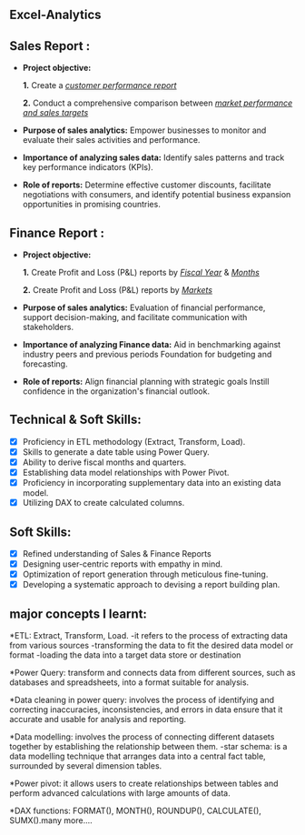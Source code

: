## Excel-Analytics 


## Sales Report :


- **Project objective:** 

    **1.** Create a _[customer performance report](https://github.com/Surajgoudap/Excel-Analytics)_ 

    **2.** Conduct a comprehensive comparison between _[market performance and sales targets](https://github.com/Surajgoudap/Excel-Analytics/tree/main)_

- **Purpose of sales analytics:** Empower businesses to monitor and evaluate their sales activities and performance.

- **Importance of analyzing sales data:** Identify sales patterns and track key performance indicators (KPIs).

- **Role of reports:** Determine effective customer discounts, facilitate negotiations with consumers, and identify potential business expansion opportunities in promising countries.


## Finance Report :

- **Project objective:** 

    **1.** Create Profit and Loss (P&L) reports by _[Fiscal Year](https://github.com/Surajgoudap/Excel-Analytics/tree/main)_ & _[Months](https://github.com/Surajgoudap/Excel-Analytics/tree/main)_ 

   **2.** Create Profit and Loss (P&L) reports by _[Markets](https://github.com/Surajgoudap/Excel-Analytics/tree/main)_

- **Purpose of sales analytics:** Evaluation of financial performance, support decision-making, and facilitate communication with stakeholders.

- **Importance of analyzing Finance data:** Aid in benchmarking against industry peers and previous periods Foundation for budgeting and forecasting.

- **Role of reports:** Align financial planning with strategic goals Instill confidence in the organization's financial outlook.


## Technical & Soft Skills:
- [x]	Proficiency in ETL methodology (Extract, Transform, Load).
- [x]	Skills to generate a date table using Power Query.
- [x]	Ability to derive fiscal months and quarters.
- [x]	Establishing data model relationships with Power Pivot.
- [x]	Proficiency in incorporating supplementary data into an existing data model.
- [x]	Utilizing DAX to create calculated columns.

## Soft Skills:
- [x]	Refined understanding of Sales & Finance Reports
- [x]	Designing user-centric reports with empathy in mind.
- [x]	Optimization of report generation through meticulous fine-tuning.
- [x]	Developing a systematic approach to devising a report building plan.

## major concepts I learnt:
*ETL: Extract, Transform, Load.
-it refers to the process of extracting data from various sources
-transforming the data to fit the desired data model or format
-loading the data into a target data store or destination

*Power Query: transform and connects data from different sources, such as databases and spreadsheets, into a format suitable for analysis.

*Data cleaning in power query: involves the process of identifying and correcting inaccuracies, inconsistencies, and errors in data ensure that it accurate and usable for analysis and reporting.

*Data modelling: involves the process of connecting different datasets together by establishing the relationship between them.
-star schema: is a data modelling technique that arranges data into a central fact table, surrounded by several dimension tables.

*Power pivot: it allows users to create relationships between tables and perform advanced calculations with large amounts of data.

*DAX functions:
FORMAT(), MONTH(), ROUNDUP(), CALCULATE(), SUMX().many more....
